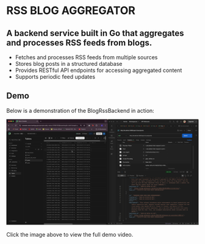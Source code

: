 # RSS BLOG AGGREGATOR

## A backend service built in Go that aggregates and processes RSS feeds from blogs.

- Fetches and processes RSS feeds from multiple sources
- Stores blog posts in a structured database
- Provides RESTful API endpoints for accessing aggregated content
- Supports periodic feed updates


## Demo

Below is a demonstration of the BlogRssBackend in action:

[![Demo Video](demo_screenshot.png)](https://github.com/AryanBhatDev/BlogRssBackend/raw/master/demo_video.mov)

Click the image above to view the full demo video.

